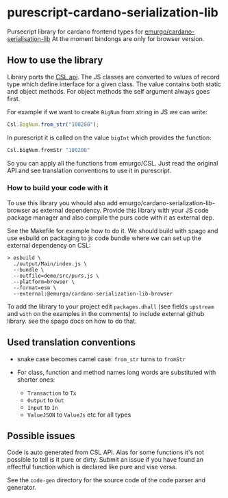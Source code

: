 # purescript-cardano-serialization-lib

Pursecript library for cardano frontend types for [emurgo/cardano-serialisation-lib](https://github.com/Emurgo/cardano-serialization-lib)
At the moment bindongs are only for browser version.

## How to use the library

Library ports the [CSL api](https://github.com/Emurgo/cardano-serialization-lib/blob/master/rust/pkg/cardano_serialization_lib.js.flow).
The JS classes are converted to values of record type which
define interface for a given class. The value contains both static and object
methods. For object methods the self argument always goes first.

For example if we want to create `BigNum` from string in JS we can write:

```js
Csl.BigNum.from_str("100200");
```

In purescript it is called on the value `bigInt` which provides the function:

```purescript
Csl.bigNum.fromStr "100200"
```

So you can apply all the functions from emurgo/CSL. Just read the original API
and see translation conventions to use it in purescript.

### How to build your code with it

To use this library you whould also add emurgo/cardano-serialization-lib-browser
as external dependency. Provide this library with your JS code package manager
and also compile the purs code with it as external dep.

See the Makefile for example how to do it. We should build with spago
and use esbuild on packaging to js code bundle where we can set up the external 
dependency on CSL:

```
> esbuild \
  ./output/Main/index.js \
  --bundle \
  --outfile=demo/src/purs.js \
  --platform=browser \
  --format=esm \
  --external:@emurgo/cardano-serialization-lib-browser
```

To add the library to your project edit `packages.dhall` (see fields `upstream` and `with` on the examples in the comments) to
include external github library. see the spago docs on how to do that.

## Used translation conventions

* snake case becomes camel case: `from_str` turns to `fromStr`

* For class, function and method names long words are substituted with shorter ones:

  * `Transaction` to `Tx`
  * `Output` to `Out`
  * `Input` to `In`
  * `ValueJSON` to `ValueJs` etc for all types

## Possible issues

Code is auto generated from CSL API.
Alas for some functions it's not possible to tell is it pure
or dirty. Submit an issue if you have found an effectful function
which is declared like pure and vise versa.

See the `code-gen` directory for the source code of the code parser and generator.


